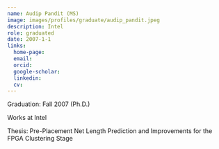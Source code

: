 ```yaml
---
name: Audip Pandit (MS)
image: images/profiles/graduate/audip_pandit.jpeg
description: Intel
role: graduated
date: 2007-1-1
links:
  home-page: 
  email: 
  orcid: 
  google-scholar: 
  linkedin: 
  cv: 
---
```


Graduation: Fall 2007 (Ph.D.)

Works at Intel

Thesis: Pre-Placement Net Length Prediction and Improvements for the FPGA Clustering Stage